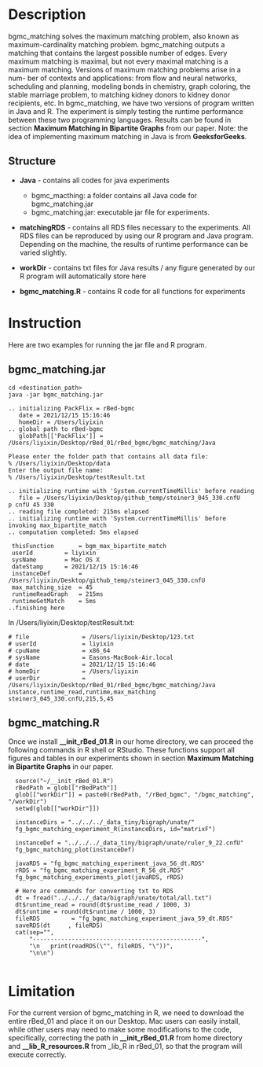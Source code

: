 # Description
bgmc_matching solves the maximum matching problem, also known as maximum-cardinality matching problem. bgmc_matching outputs a matching that contains the largest possible number of edges. Every maximum matching is maximal, but not every maximal matching is a maximum matching. Versions of maximum matching problems arise in a num- ber of contexts and applications: from flow and neural networks, scheduling and planning, modeling bonds in chemistry, graph coloring, the stable marriage problem, to matching kidney donors to kidney donor recipients, etc. In bgmc_matching, we have two versions of program written in Java and R. The experiment is simply testing the runtime performance between these two programming languages. Results can be found in section **Maximum Matching in Bipartite Graphs** from our paper. Note: the idea of implementing maximum matching in Java is from **GeeksforGeeks**.

## Structure

* **Java** - contains all codes for java experiments
  * bgmc_macthing: a folder contains all Java code for bgmc_matching.jar
  * bgmc_matching.jar: executable jar file for experiments.
  
* **matchingRDS** - contains all RDS files necessary to the experiments. All RDS files can be reproduced by using our R program and Java program. Depending on the machine, the results of runtime performance can be varied slightly.

* **workDir** - contains txt files for Java results / any figure generated by our R program will automatically store here

* **bgmc_matching.R** - contains R code for all functions for experiments

# Instruction
Here are two examples for running the jar file and R program.

## bgmc_matching.jar

```
cd <destination_path>
java -jar bgmc_matching.jar

.. initializing PackFlix = rBed-bgmc
   date = 2021/12/15 15:16:46
   homeDir = /Users/liyixin
.. global path to rBed-bgmc
   globPath[['PackFlix']] = /Users/liyixin/Desktop/rBed_01/rBed_bgmc/bgmc_matching/Java

Please enter the folder path that contains all data file: 
% /Users/liyixin/Desktop/data 
Enter the output file name: 
% /Users/liyixin/Desktop/testResult.txt   

.. initializing runtime with 'System.currentTimeMillis' before reading
   file = /Users/liyixin/Desktop/github_temp/steiner3_045_330.cnfU
p cnfU 45 330
.. reading file completed: 215ms elapsed
.. initializing runtime with 'System.currentTimeMillis' before invoking max_bipartite_match
.. computation completed: 5ms elapsed

 thisFunction       = bgm_max_bipartite_match
 userId         = liyixin
 sysName        = Mac OS X
 dateStamp      = 2021/12/15 15:16:46
 instanceDef        = /Users/liyixin/Desktop/github_temp/steiner3_045_330.cnfU
 max_matching_size  = 45
 runtimeReadGraph   = 215ms
 runtimeGetMatch    = 5ms
..finishing here

```
In /Users/liyixin/Desktop/testResult.txt:

```
# file               = /Users/liyixin/Desktop/123.txt
# userId             = liyixin
# cpuName            = x86_64
# sysName            = Easons-MacBook-Air.local
# date               = 2021/12/15 15:16:46
# homeDir            = /Users/liyixin
# userDir            = /Users/liyixin/Desktop/rBed_01/rBed_bgmc/bgmc_matching/Java
instance,runtime_read,runtime,max_matching
steiner3_045_330.cnfU,215,5,45
```

## bgmc_matching.R
Once we install **__init_rBed_01.R** in our home directory, we can proceed the following commands in R shell or RStudio. These functions support all figures and tables in our experiments shown in section **Maximum Matching in Bipartite Graphs** in our paper.

```
  source("~/__init_rBed_01.R")
  rBedPath = glob[["rBedPath"]]  
  glob[["workDir"]] = paste0(rBedPath, "/rBed_bgmc", "/bgmc_matching", "/workDir") 
  setwd(glob[["workDir"]])
  
  instanceDirs = "../../../_data_tiny/bigraph/unate/"
  fg_bgmc_matching_experiment_R(instanceDirs, id="matrixF")
  
  instanceDef = "../../../_data_tiny/bigraph/unate/ruler_9_22.cnfU"
  fg_bgmc_matching_plot(instanceDef)
  
  javaRDS = "fg_bgmc_matching_experiment_java_56_dt.RDS"
  rRDS = "fg_bgmc_matching_experiment_R_56_dt.RDS"
  fg_bgmc_matching_experiments_plot(javaRDS, rRDS)
  
  # Here are commands for converting txt to RDS
  dt = fread("../../../_data/bigraph/unate/total/all.txt")
  dt$runtime_read = round(dt$runtime_read / 1000, 3)
  dt$runtime = round(dt$runtime / 1000, 3)
  fileRDS         = "fg_bgmc_matching_experiment_java_59_dt.RDS"
  saveRDS(dt     , fileRDS)
  cat(sep="",
      "------------------------------------------------",
      "\n   print(readRDS(\"", fileRDS, "\"))",
      "\n\n")
  
```

# Limitation
For the current version of bgmc_matching in R, we need to download the entire rBed_01 and place it on our Desktop. Mac users can easily install, while other users may need to make some modifications to the code, specifically, correcting the path in **__init_rBed_01.R** from home directory and **__lib_R_resources.R** from _lib_R in rBed_01, so that the program will execute correctly.
